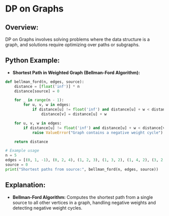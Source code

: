 # **DP on Graphs**

## **Overview:**

DP on Graphs involves solving problems where the data structure is a graph, and solutions require optimizing over paths or subgraphs.

## **Python Example:**

- **Shortest Path in Weighted Graph (Bellman-Ford Algorithm):**

```python
def bellman_ford(n, edges, source):
    distance = [float('inf')] * n
    distance[source] = 0

    for _ in range(n - 1):
        for u, v, w in edges:
            if distance[u] != float('inf') and distance[u] + w < distance[v]:
                distance[v] = distance[u] + w

    for u, v, w in edges:
        if distance[u] != float('inf') and distance[u] + w < distance[v]:
            raise ValueError("Graph contains a negative weight cycle")

    return distance

# Example usage
n = 5
edges = [(0, 1, -1), (0, 2, 4), (1, 2, 3), (1, 3, 2), (1, 4, 2), (3, 2, 5), (3, 4, 1), (4, 3, -3)]
source = 0
print("Shortest paths from source:", bellman_ford(n, edges, source))
```

## **Explanation:**
- **Bellman-Ford Algorithm:** Computes the shortest path from a single source to all other vertices in a graph, handling negative weights and detecting negative weight cycles.

